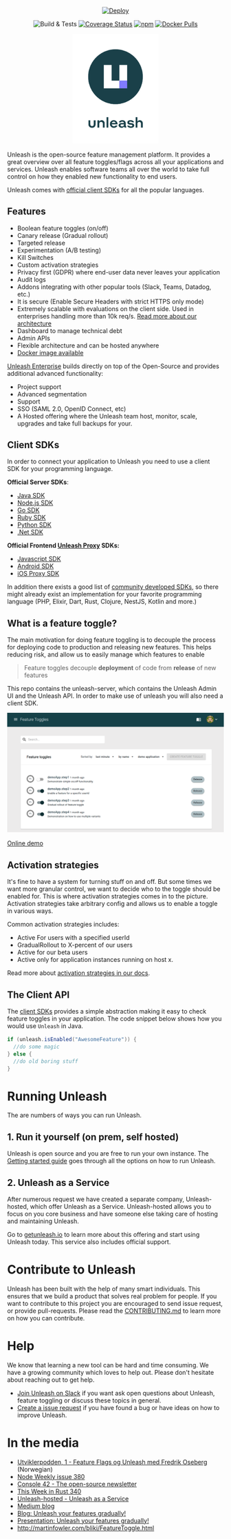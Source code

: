 <div align="center">

[![Deploy](https://www.herokucdn.com/deploy/button.svg)](https://www.heroku.com/deploy/?template=https://github.com/Unleash/unleash)

![Build & Tests](https://github.com/Unleash/unleash/workflows/Build%20%26%20Tests/badge.svg?branch=master) [![Coverage Status](https://coveralls.io/repos/github/Unleash/unleash/badge.svg?branch=master)](https://coveralls.io/github/Unleash/unleash?branch=master) [![npm](https://img.shields.io/npm/v/unleash-server)](https://www.npmjs.com/package/unleash-server) [![Docker Pulls](https://img.shields.io/docker/pulls/unleashorg/unleash-server)](https://hub.docker.com/r/unleashorg/unleash-server)

<a href="https://getunleash.io" title="Unleash - Create with freedom. Release with confidence">
    <img src="./.github/Logo_DarkBlue_Transparent_Portrait.svg" width="200">
</a>

</div>

Unleash is the open-source feature management platform. It provides a great overview over all feature toggles/flags across all your applications and services. Unleash enables software teams all over the world to take full control on how they enabled new functionality to end users.

Unleash comes with [official client SDKs](https://docs.getunleash.io/sdks) for all the popular languages.

## Features

- Boolean feature toggles (on/off)
- Canary release (Gradual rollout)
- Targeted release
- Experimentation (A/B testing)
- Kill Switches
- Custom activation strategies
- Privacy first (GDPR) where end-user data never leaves your application
- Audit logs
- Addons integrating with other popular tools (Slack, Teams, Datadog, etc.)
- It is secure (Enable Secure Headers with strict HTTPS only mode)
- Extremely scalable with evaluations on the client side. Used in enterprises handling more than 10k req/s. [Read more about our architecture](https://docs.getunleash.io/)
- Dashboard to manage technical debt
- Admin APIs
- Flexible architecture and can be hosted anywhere
- [Docker image available](https://hub.docker.com/r/unleashorg/unleash-serve)

[Unleash Enterprise](https://www.getunleash.io/plans) builds directly on top of the Open-Source and provides additional advanced functionality:

- Project support
- Advanced segmentation
- Support
- SSO (SAML 2.0, OpenID Connect, etc)
- A Hosted offering where the Unleash team host, monitor, scale, upgrades and take full backups for your.

## Client SDKs

In order to connect your application to Unleash you need to use a client SDK for your programming language.

**Official Server SDKs**:

- [Java SDK](https://docs.getunleash.io/sdks/java_sdk)
- [Node.js SDK](https://docs.getunleash.io/sdks/node_sdk)
- [Go SDK](https://docs.getunleash.io/sdks/go_sdk)
- [Ruby SDK](https://docs.getunleash.io/sdks/ruby_sdk)
- [Python SDK](https://docs.getunleash.io/sdks/python_sdk)
- [.Net SDK](https://docs.getunleash.io/sdks/dot_net_sdk)

**Official Frontend [Unleash Proxy](https://docs.getunleash.io/sdks/unleash-proxy) SDKs:**

- [Javascript SDK](https://docs.getunleash.io/sdks/proxy-javascript)
- [Android SDK](https://docs.getunleash.io/sdks/android_proxy_sdk)
- [iOS Proxy SDK](https://docs.getunleash.io/sdks/proxy-ios)

In addition there exists a good list of [community developed SDKs](https://docs.getunleash.io/sdks/community), so there might already exist an implementation for your favorite programming language (PHP, Elixir, Dart, Rust, Clojure, NestJS, Kotlin and more.)

## What is a feature toggle?

The main motivation for doing feature toggling is to decouple the process for deploying code to production and releasing new features. This helps reducing risk, and allow us to easily manage which features to enable

> Feature toggles decouple **deployment** of code from **release** of new features

This repo contains the unleash-server, which contains the Unleash Admin UI and the Unleash API. In order to make use of unleash you will also need a client SDK.

<img src="./.github/dashboard.png" alt="Unleash Admin UI" />

[Online demo](https://app.unleash-hosted.com/demo)

## Activation strategies

It's fine to have a system for turning stuff on and off. But some times we want more granular control, we want to decide who to the toggle should be enabled for. This is where activation strategies comes in to the picture. Activation strategies take arbitrary config and allows us to enable a toggle in various ways.

Common activation strategies includes:

- Active For users with a specified userId
- GradualRollout to X-percent of our users
- Active for our beta users
- Active only for application instances running on host x.

Read more about [activation strategies in our docs](https://docs.getunleash.io/docs/user_guide/activation_strategy).

## The Client API

The [client SDKs](https://docs.getunleash.io/sdks) provides a simple abstraction making it easy to check feature toggles in your application. The code snippet below shows how you would use `Unleash` in Java.

```java
if (unleash.isEnabled("AwesomeFeature")) {
  //do some magic
} else {
  //do old boring stuff
}
```

# Running Unleash

The are numbers of ways you can run Unleash.

## 1. Run it yourself (on prem, self hosted)

Unleash is open source and you are free to run your own instance. The [Getting started guide](https://docs.getunleash.io/docs/deploy/getting_started) goes through all the options on how to run Unleash.

## 2. Unleash as a Service

After numerous request we have created a separate company, Unleash-hosted, which offer Unleash as a Service. Unleash-hosted allows you to focus on you core business and have someone else taking care of hosting and maintaining Unleash.

Go to [getunleash.io](https://www.getunleash.io/plans) to learn more about this offering and start using Unleash today. This service also includes official support.

# Contribute to Unleash

Unleash has been built with the help of many smart individuals. This ensures that we build a product that solves real problem for people. If you want to contribute to this project you are encouraged to send issue request, or provide pull-requests. Please read the [CONTRIBUTING.md](./CONTRIBUTING.md) to learn more on how you can contribute.

# Help

We know that learning a new tool can be hard and time consuming. We have a growing community which loves to help out. Please don't hesitate about reaching out to get help.

- [Join Unleash on Slack](https://join.slack.com/t/unleash-community/shared_invite/enQtNjUxMjU2MDc0MTAxLTJjYmViYjkwYmE0ODVlNmY1YjcwZGRmZWU5MTU1YTQ1Nzg5ZWQ2YzBlY2U1MjlmZDg5ZDRmZTMzNmQ5YmEyOGE) if you want ask open questions about Unleash, feature toggling or discuss these topics in general.
- [Create a issue request](https://github.com/Unleash/unleash/issues/new) if you have found a bug or have ideas on how to improve Unleash.

# In the media

- [Utviklerpodden, 1 - Feature Flags og Unleash med Fredrik Oseberg](https://pod.space/utviklerpodden/feature-flags-og-unleash-med-fredrik-oseberg) (Norwegian)
- [Node Weekly issue 380](https://nodeweekly.com/issues/380)
- [Console 42 - The open-source newsletter](https://console.substack.com/p/console-42)
- [This Week in Rust 340](https://this-week-in-rust.org/blog/2020/05/27/this-week-in-rust-340/)
- [Unleash-hosted - Unleash as a Service](https://www.unleash-hosted.com)
- [Medium blog](https://medium.com/unleash-hosted)
- [Blog: Unleash your features gradually!](http://bytes.schibsted.com/unleash-features-gradually/)
- [Presentation: Unleash your features gradually!](http://ivarconr.github.io/feature-toggles-presentation/sch-dev-lunch-2017/#1)
- http://martinfowler.com/bliki/FeatureToggle.html
